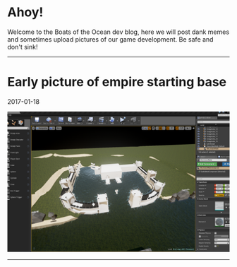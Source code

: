 # Ahoy!

Welcome to the Boats of the Ocean dev blog, here we will post dank memes and sometimes upload pictures of our game development. Be safe and don't sink!
* * *

# Early picture of empire starting base
2017-01-18

<a href="assets/images/2017-01-18-EmpireBaseMockup.PNG"><img src="assets/images/2017-01-18-EmpireBaseMockup.PNG"></a>
* * *